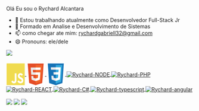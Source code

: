 Olá Eu sou o Rychard Alcantara


- 🔭 Estou trabalhando atualmente como Desenvolvedor Full-Stack Jr 
- 🚀 Formado em Analise e Desenvolvimento de Sistemas
- 📫 como chegar ate mim: rychardgabriell32@gmail.com
- 😄 Pronouns: ele/dele

<div>
  <a href="https://github.com/RychardAlcantara" />
  
  <img height="240em" src="https://github-readme-stats.vercel.app/api/top-langs/?username=RychardAlcantara&layout=compact&langs_count=7&theme=dark" />
</div>
  
<div style="display: inline_block"><br>
  
  <img align="center" alt="Rychard-Js" height="60" width="50" src="https://raw.githubusercontent.com/devicons/devicon/master/icons/javascript/javascript-plain.svg">
  <img align="center" alt="Rychard-HTML" height="60" width="50" src="https://raw.githubusercontent.com/devicons/devicon/master/icons/html5/html5-original.svg">
  <img align="center" alt="Rychard-CSS" height="60" width="50" src="https://raw.githubusercontent.com/devicons/devicon/master/icons/css3/css3-original.svg">
  <img align="center" alt="Rychard-NODE" height="60" width="50" src="https://cdn.jsdelivr.net/gh/devicons/devicon/icons/nodejs/nodejs-plain-wordmark.svg">
  <img align="center" alt="Rychard-PHP" height="60" width="50" src="https://cdn.jsdelivr.net/gh/devicons/devicon/icons/php/php-original.svg" />
  <img align="center" alt="Rychard-REACT" height="60" width="50" src="https://cdn.jsdelivr.net/gh/devicons/devicon/icons/react/react-original.svg" />
  <img align="center" alt="Rychard-C#" height="60" width="50" src="https://cdn.jsdelivr.net/gh/devicons/devicon/icons/csharp/csharp-original.svg" />
  <img align="center" alt="Rychard-typescript" height="60" width="50" src="https://cdn.jsdelivr.net/gh/devicons/devicon/icons/typescript/typescript-original.svg" />
  <img align="center" alt="Rychard-angular" height="60" width="50" src="https://cdn.jsdelivr.net/gh/devicons/devicon/icons/angular/angular-original.svg" />
  
</div>
  
<br>  
  
 <div> 
  <a href="https://www.instagram.com/alcantara_rychard" target="_blank"><img src="https://img.shields.io/badge/-Instagram-%23E4405F?style=for-the-badge&logo=instagram&logoColor=white" target="_blank"></a>
  <a href = "mailto:rychardgabriel32@gmail.com"><img src="https://img.shields.io/badge/-Gmail-%23333?style=for-the-badge&logo=gmail&logoColor=white" target="_blank"></a>
  <a href="https://www.linkedin.com/in/rychard-alcantara-2870121b1" target="_blank"><img src="https://img.shields.io/badge/-LinkedIn-%230077B5?style=for-the-badge&logo=linkedin&logoColor=white" target="_blank"></a> 
 
  
 
</div> 
